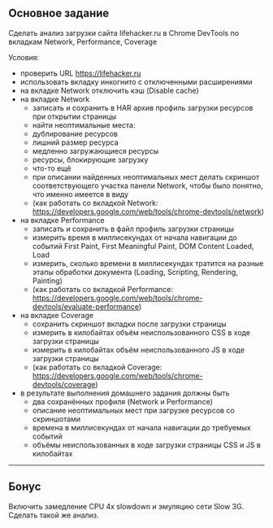 
## Основное задание
Сделать анализ загрузки сайта lifehacker.ru в Chrome DevTools по вкладкам Network, Performance, Coverage

Условия:
- проверить URL https://lifehacker.ru
- использовать вкладку инкогнито с отключенными расширениями
- на вкладке Network отключить кэш (Disable cache)
- на вкладке Network
  - записать и сохранить в HAR архив профиль загрузки ресурсов при открытии страницы
  - найти неоптимальные места:
  - дублирование ресурсов
  - лишний размер ресурса
  - медленно загружающиеся ресурсы
  - ресурсы, блокирующие загрузку
  - что-то ещё
  - при описании найденных неоптимальных мест делать скриншот соответствующего участка панели Network, чтобы было понятно, что именно имеется в виду
  - (как работать со вкладкой Network: https://developers.google.com/web/tools/chrome-devtools/network)
- на вкладке Performance
  - записать и сохранить в файл профиль загрузки страницы
  - измерить время в миллисекундах от начала навигации до событий First Paint, First Meaningful Paint, DOM Content Loaded, Load
  - измерить, сколько времени в миллисекундах тратится на разные этапы обработки документа (Loading, Scripting, Rendering, Painting)
  - (как работать со вкладкой Performance: https://developers.google.com/web/tools/chrome-devtools/evaluate-performance)
- на вкладке Coverage
  - сохранить скриншот вкладки после загрузки страницы
  - измерить в килобайтах объём неиспользованного CSS в ходе загрузки страницы
  - измерить в килобайтах объём неиспользованного JS в ходе загрузки страницы
  - (как работать со вкладкой Coverage: https://developers.google.com/web/tools/chrome-devtools/coverage)
- в результате выполнения домашнего задания должны быть
  - два сохранённых профиля (Network и Performance)
  - описание неоптимальных мест при загрузке ресурсов со скриншотами
  - времена в миллисекундах от начала навигации до требуемых событий
  - объёмы неиспользованных в ходе загрузки страницы CSS и JS в килобайтах

------------

## Бонус
Включить замедление CPU 4x slowdown и эмуляцию сети Slow 3G. Сделать такой же анализ.